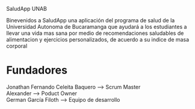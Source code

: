 <title>Grupo-8</title>


SaludApp UNAB

Binevenidos a SaludApp una aplicación del programa de salud de la Universidad Autonoma de Bucaramanga que ayudará a los estudiantes a llevar una vida mas sana por medio de recomendaciones saludables de alimentacion y ejercicios personalizados, de acuerdo a su indice de masa corporal

# Fundadores 

Jonathan Fernando Celeita Baquero --> Scrum Master  
Alexander --> Poduct Owner  
German García Filoth --> Equipo de desarrollo  
